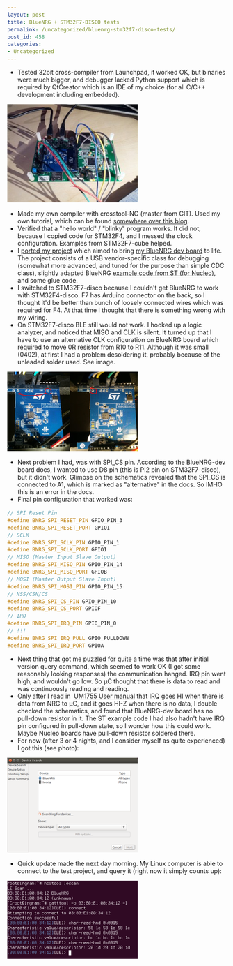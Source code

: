 ```yaml
---
layout: post
title: BlueNRG + STM32F7-DISCO tests
permalink: /uncategorized/bluenrg-stm32f7-disco-tests/
post_id: 458
categories: 
- Uncategorized
---
```


* Tested 32bit cross-compiler from Launchpad, it worked OK, but binaries were much bigger, and debugger lacked Python support which is required by QtCreator which is an IDE of my choice (for all C/C++ development including embedded).

![Discovery board](/assets/IMG_20160321_020856-300x225.jpg)
	
* Made my own compiler with crosstool-NG (master from GIT). Used my own tutorial, which can be found 
[somewhere over this blog](http://www.iwasz.pl/electronics/toolchain-for-cortex-m4/).	
* Verified that a "hello world" / "blinky" program works. It did not, because I copied code for STM32F4, and I messed the clock configuration. Examples from STM32F7-cube helped.	
* I [ported my project](https://github.com/iwasz/blue-nrg-test) which aimed to bring 
[my BlueNRG dev board](http://www.st.com/web/catalog/tools/FM116/SC1075/PF260517) to life. The project consists of a USB vendor-specific class for debugging (somewhat more advanced, and tuned for the purpose than simple CDC class), slightly adapted BlueNRG 
[example code from ST (for Nucleo)](http://www.st.com/web/en/catalog/tools/PF261442), and some glue code.	
* I switched to STM32F7-disco because I couldn't get BlueNRG to work with STM32F4-disco. F7 has Arduino connector on the back, so I thought it'd be better than bunch of loosely connected wires which was required for F4. At that time I thought that there is something wrong with my wiring.	
* On STM32F7-disco BLE still would not work. I hooked up a logic analyzer, and noticed that MISO and CLK is silent. It turned up that I have to use an alternative CLK configuration on BlueNRG board which required to move 0R resistor from R10 to R11. Although it was small (0402), at first I had a problem desoldering it, probably because of the unleaded solder used. See image.

![Jumper configuration changed](/assets/IMG_20160320_175826-300x182.jpg)

* Next problem I had, was with SPI_CS pin. According to the BlueNRG-dev board docs, I wanted to use D8 pin (this is PI2 pin on STM32F7-disco), but it didn't work. Glimpse on the schematics revealed that the SPI_CS is connected to A1, which is marked as "alternative" in the docs. So IMHO this is an error in the docs.
* Final pin configuration that worked was:

``` cpp
// SPI Reset Pin
#define BNRG_SPI_RESET_PIN GPIO_PIN_3
#define BNRG_SPI_RESET_PORT GPIOI
// SCLK
#define BNRG_SPI_SCLK_PIN GPIO_PIN_1
#define BNRG_SPI_SCLK_PORT GPIOI
// MISO (Master Input Slave Output)
#define BNRG_SPI_MISO_PIN GPIO_PIN_14
#define BNRG_SPI_MISO_PORT GPIOB
// MOSI (Master Output Slave Input)
#define BNRG_SPI_MOSI_PIN GPIO_PIN_15
// NSS/CSN/CS
#define BNRG_SPI_CS_PIN GPIO_PIN_10
#define BNRG_SPI_CS_PORT GPIOF
// IRQ
#define BNRG_SPI_IRQ_PIN GPIO_PIN_0
// !!!
#define BNRG_SPI_IRQ_PULL GPIO_PULLDOWN
#define BNRG_SPI_IRQ_PORT GPIOA
```

* Next thing that got me puzzled for quite a time was that after initial version query command, which seemed to work OK (I got some reasonably looking responses) the communication hanged. IRQ pin went high, and wouldn't go low. So µC thought that there is data to read and was continuously reading and reading.	
* Only after I read in 
[UM1755 User manual](http://www.st.com/st-web-ui/static/active/en/resource/technical/document/user_manual/DM00114498.pdf) that IRQ goes HI when there is data from NRG to µC, and it goes HI-Z when there is no data, I double checked the schematics, and found that BlueNRG-dev board has no pull-down resistor in it. The ST example code I had also hadn't have IRQ pin configured in pull-down state, so I wonder how this could work. Maybe Nucleo boards have pull-down resistor soldered there.	
* For now (after 3 or 4 nights, and I consider myself as quite experienced) I got this (see photo):
  
![Linux is seeing the BlueNRG](/assets/Screenshot-from-2016-03-21-02-09-30-300x217.png)

	
* Quick update made the next day morning. My Linux computer is able to connect to the test project, and query it (right now it simply counts up):

![Some console output](/assets/Screenshot-from-2016-03-21-13-05-25-300x179.png)
